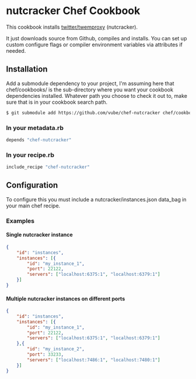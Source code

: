 nutcracker Chef Cookbook
========================

This cookbook installs [twitter/twemproxy](https://github.com/twitter/twemproxy) (nutcracker).

It just downloads source from Github, compiles and installs.  You can set up custom configure flags
or compiler environment variables via attributes if needed.

## Installation

Add a submodule dependency to your project, I'm assuming here that chef/cookbooks/ is the sub-directory
where you want your cookbook dependencies installed.  Whatever path you choose to check it out to, make
sure that is in your cookbook search path.

```bash
$ git submodule add https://github.com/vube/chef-nutcracker chef/cookbooks/chef-nutcracker
```

### In your metadata.rb
```ruby
depends "chef-nutcracker"
```

### In your recipe.rb
```ruby
include_recipe "chef-nutcracker"
```

## Configuration

To configure this you must include a nutcracker/instances.json data_bag in your main chef recipe.

### Examples

#### Single nutcracker instance

```json
{
	"id": "instances",
	"instances": [{
		"id": "my_instance_1",
		"port": 22122,
		"servers": ["localhost:6375:1", "localhost:6379:1"]
	}]
}
```

#### Multiple nutcracker instances on different ports

```json
{
	"id": "instances",
	"instances": [{
		"id": "my_instance_1",
		"port": 22122,
		"servers": ["localhost:6375:1", "localhost:6379:1"]
	},{
		"id": "my_instance_2",
		"port": 33233,
		"servers": ["localhost:7486:1", "localhost:7480:1"]
	}]
}
```
